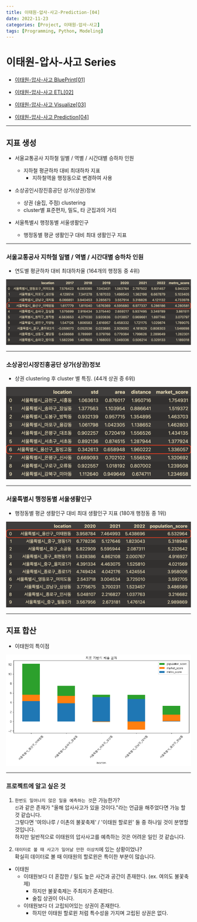 ```yaml
---
title: 이태원-압사-사고-Prediction-[04]
date: 2022-11-23
categories: [Project, 이태원-압사-사고]
tags: [Programming, Python, Modeling]
---
```


# 이태원-압사-사고 Series
- [이태원-압사-사고 BluePrint[01]](https://mulyack2.github.io/posts/itaewon-halloween-crowd-crush-01/)   

- [이태원-압사-사고 ETL[02]](https://mulyack2.github.io/posts/itaewon-halloween-crowd-crush-02/)   

- [이태원-압사-사고 Visualize[03]](https://mulyack2.github.io/posts/itaewon-halloween-crowd-crush-03/)   

- [이태원-압사-사고 Prediction[04]](https://mulyack2.github.io/posts/itaewon-halloween-crowd-crush-04/)   

---

## 지표 생성
- 서울교통공사 지하철 일별 / 역별 / 시간대별 승하차 인원
    - 지하철 평균하차 대비 최대하차 지표
        - 지하철역을 행정동으로 변경하여 사용

- 소상공인시장진흥공단 상가(상권)정보    
    - 상권 (술집, 주점) clustering
    - cluster별 표준편차, 밀도, 타 군집과의 거리

- 서울특별시 행정동별 서울생활인구
    - 행정동별 평균 생활인구 대비 최대 생활인구 지표

---

### 서울교통공사 지하철 일별 / 역별 / 시간대별 승하차 인원

- 연도별 평균하차 대비 최대하차율 (164개의 행정동 중 4위)

![image](/assets/img/_posts/project/itaewon-halloween-crowd-crush/final_metro_score.png)

---

### 소상공인시장진흥공단 상가(상권)정보

- 상권 clustering 후 cluster 별 특징. (44개 상권 중 6위)

![image](/assets/img/_posts/project/itaewon-halloween-crowd-crush/final_market_score.png)

---

### 서울특별시 행정동별 서울생활인구

- 행정동별 평균 생활인구 대비 최대 생활인구 지표 (180개 행정동 중 1위)

![image](/assets/img/_posts/project/itaewon-halloween-crowd-crush/final_population_score.png)

---

## 지표 합산

- 이태원의 특이점

![image](/assets/img/_posts/project/itaewon-halloween-crowd-crush/final.png)

---

### 프로젝트에 알고 싶은 것

1. `한번도 일어나지 않은 일을 예측하는 것`은 가능한가?   
`신`과 같은 존재가 "올해 압사사고가 있을 것이다."라는 언급을 해주었다면 가능 할 것 같습니다.   
그렇다면 '여의나루 / 이촌의 불꽃축제' / '이태원 할로윈' 둘 중 하나일 것이 분명할 것입니다.   
하지만 일반적으로 이태원의 압사사고를 예측하는 것은 어려운 일인 것 같습니다.


2. `데이터로 볼 때 사고가 일어날 만한 이상치`에 있는 상황이었나?   
확실히 데이터로 볼 때 이태원의 할로윈은 특이한 부분이 많습니다.   
- 이태원
    - 이태원보다 더 혼잡한 / 밀도 높은 사건과 공간이 존재한다. (ex. 여의도 불꽃축제)
        - 하지만 불꽃축제는 주최자가 존재한다.
        - 술집 상권이 아니다.
    - 이태원보다 더 고립되어있는 상권이 존재한다.
        - 하지만 이태원 할로윈 처럼 특수성을 가지며 고립된 상권은 없다.
